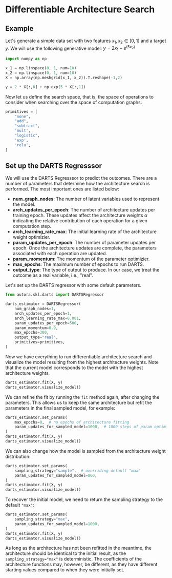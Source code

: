 # Differentiable Architecture Search

## Example

Let's generate a simple data set with two features $x_1, x_2 \in [0, 1]$ and a target $y$. We will use the following generative model: 
$y = 2 x_1 - e^{(5 x_2)}$

```python
import numpy as np

x_1 = np.linspace(0, 1, num=10)
x_2 = np.linspace(0, 1, num=10)
X = np.array(np.meshgrid(x_1, x_2)).T.reshape(-1,2)

y = 2 * X[:,0] + np.exp(5 * X[:,1])
```

Now let us define the search space, that is, the space of operations to consider when searching over the space of computation graphs.

```python
primitives = [
    "none",
    "add",
    "subtract",
    'mult',
    "logistic",
    'exp',
    'relu',
]
```

## Set up the DARTS Regresssor

We will use the DARTS Regresssor to predict the outcomes. There are a number of parameters that determine how the architecture search is performed. The most important ones are listed below:

- **num_graph_nodes**: The number of latent variables used to represent the model.
- **arch_updates_per_epoch**: The number of architecture updates per training epoch. These updates affect the architecture weights $\alpha$ indicating the relative contribution of each operation for a given computation step.
- **arch_learning_rate_max**: The initial learning rate of the architecture weight optimizier.
- **param_updates_per_epoch**: The number of parameter updates per epoch. Once the architecture updates are complete, the parameters associated with each operation are updated.
- **param_momentum**: The momentum of the parameter optimizier.
- **max_epochs**: The maximum number of epochs to run DARTS.
- **output_type**: The type of output to produce. In our case, we treat the outcome as a real variable, i.e., "real".


Let's set up the DARTS regressor with some default parameters.

```python
from autora.skl.darts import DARTSRegressor

darts_estimator = DARTSRegressor(
    num_graph_nodes=1,
    arch_updates_per_epoch=1,
    arch_learning_rate_max=0.001,
    param_updates_per_epoch=500,
    param_momentum=0.9,
    max_epochs=300,
    output_type="real",
    primitives=primitives,
)
```

Now we have everything to run differentiable architecture search and visualize the model resulting from the highest architecture weights. Note that the current model corresponds to the model with the highest architecture weights.

```python
darts_estimator.fit(X, y)
darts_estimator.visualize_model()
```

We can refine the fit by running the `fit` method again, after changing the parameters. This allows us to keep the same architecture but refit the parameters in the final sampled model, for example:
```python
darts_estimator.set_params(
    max_epochs=0,  # no epochs of architecture fitting
    param_updates_for_sampled_model=1000,  # 1000 steps of param optimiziation
)
darts_estimator.fit(X, y)
darts_estimator.visualize_model()
```

We can also change how the model is sampled from the architecture weight distribution:
```python
darts_estimator.set_params(
    sampling_strategy="sample",  # overriding default "max"
    param_updates_for_sampled_model=800,
)
darts_estimator.fit(X, y)
darts_estimator.visualize_model()
```

To recover the initial model, we need to return the sampling strategy to the default `"max"`:
```python
darts_estimator.set_params(
    sampling_strategy="max",  
    param_updates_for_sampled_model=1000,
)
darts_estimator.fit(X, y)
darts_estimator.visualize_model()
```

As long as the architecture has not been refitted in the meantime, the architecture should be identical to the initial result, as the `sampling_strategy="max"` is deterministic. The coefficients of the architecture functions may, however, be different, as they have different starting values compared to when they were initially set. 
